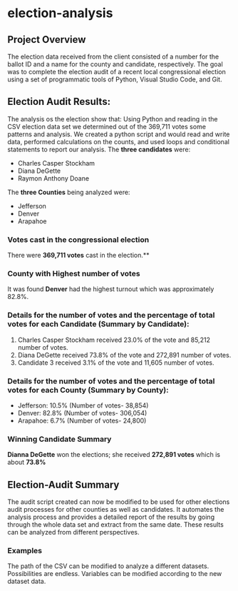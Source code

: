 # election-analysis
## Project Overview
The election data received from the client consisted of a number for the ballot ID and a name for the county and candidate, respectively. The goal was to complete the election audit of a recent local congressional election using a set of programmatic tools of Python, Visual Studio Code, and Git.
## Election Audit Results:
The analysis os the election show that:
Using Python and reading in the CSV election data set we determined out of the 369,711 votes some patterns and analysis.
We created a python script and would read and write data, performed calculations on the counts, and used loops and conditional statements to report our analysis.
The **three candidates** were:
- Charles Casper Stockham
- Diana DeGette
- Raymon Anthony Doane

The **three Counties** being analyzed were:
- Jefferson
- Denver
- Arapahoe

### Votes cast in the congressional election
There were **369,711 votes** cast in the election.**

### County with Highest number of votes
It was found **Denver** had the highest turnout which was approximately 82.8%.

### Details for the number of votes and the percentage of total votes for each Candidate (Summary by Candidate):
1. Charles Casper Stockham received 23.0% of the vote and 85,212 number of votes.
2. Diana DeGette received 73.8% of the vote and 272,891 number of votes.
3. Candidate 3 received 3.1% of the vote and 11,605 number of votes.

### Details for the number of votes and the percentage of total votes for each County (Summary by County):
- Jefferson: 10.5%  (Number of votes- 38,854)
- Denver: 82.8% (Number of votes- 306,054)
- Arapahoe: 6.7% (Number of votes- 24,800)

### Winning Candidate Summary
**Dianna DeGette** won the elections; she received **272,891 votes** which is about **73.8%** 

## Election-Audit Summary
The audit script created can now be modified to be used for other elections audit processes for other counties as well as candidates. It automates the analysis process and provides a detailed report of the results by going through the whole data set and extract from the same date. These results can be analyzed from different perspectives.

### Examples
The path of the CSV can be modified to analyze a different datasets. Possibilities are endless. 
Variables can be modified according to the new dataset data.


